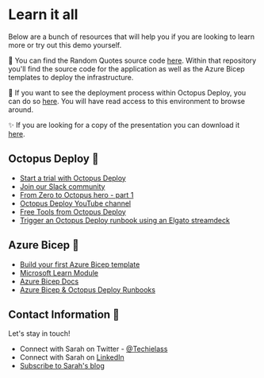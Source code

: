 # Learn it all 

Below are a bunch of resources that will help you if you are looking to learn more or try out this demo yourself. 

📃 You can find the Random Quotes source code [here](https://github.com/weeyin83/RandomQuotes).  Within that repository you'll find the source code for the application as well as the Azure Bicep templates to deploy the infrastructure. 

🐙 If you want to see the deployment process within Octopus Deploy, you can do so [here](https://webinar.octopus.app/app#/Spaces-443).  You will have read access to this environment to browse around. 

✨ If you are looking for a copy of the presentation you can download it [here](https://github.com/weeyin83/Presentations/blob/main/2022/letsgetdeploying/public-Letsgetdeploying.pptx). 

## Octopus Deploy 🐙
- [Start a trial with Octopus Deploy](https://octopus.com/start/?utm_campaign=letsgetdeploying&utm_medium=event&utm_source=sarah)
- [Join our Slack community](https://www.octopus.com/slack) 
- [From Zero to Octopus hero - part 1](https://octopus.com/blog/zero-to-octopus-hero-part-1/?utm_campaign=letsgetdeploying&utm_medium=event&utm_source=sarah)
- [Octopus Deploy YouTube channel](https://www.youtube.com/octopusdeploy)
- [Free Tools from Octopus Deploy](https://octopus.com/freetools/?utm_campaign=letsgetdeploying&utm_medium=event&utm_source=sarah)
- [Trigger an Octopus Deploy runbook using an Elgato streamdeck](https://www.techielass.com/trigger-an-octopus-deploy-runbook-using-an-elgato-streamdeck/?utm_campaign=speaking&utm_medium=usergroup&utm_source=github)

## Azure Bicep 💪
- [Build your first Azure Bicep template](https://youtu.be/yTMYp2cR_Bg)
- [Microsoft Learn Module](https://docs.microsoft.com/learn/paths/fundamentals-bicep/?WT.mc_id=AZ-MVP-5004737)
- [Azure Bicep Docs](https://docs.microsoft.com/azure/azure-resource-manager/bicep/overview?tabs=bicep/?WT.mc_id=AZ-MVP-5004737)
- [Azure Bicep & Octopus Deploy Runbooks](https://youtu.be/_SBnso7F-z0)


## Contact Information 👋

Let's stay in touch! 

- Connect with Sarah on Twitter - [@Techielass](https://twitter.com/techielass)
- Connect with Sarah on [LinkedIn](https://in.linkedin.com/in/sazlean)
- [Subscribe to Sarah's blog](https://www.techielass.com/newsletter)
